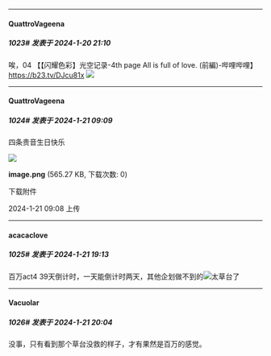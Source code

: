 
*****

####  QuattroVageena  
##### 1023#       发表于 2024-1-20 21:10

唉，04
【【闪耀色彩】光空记录-4th page All is full of love. (前編)-哔哩哔哩】 https://b23.tv/DJcu81x
<img src="https://p.sda1.dev/15/38dd1ca17163a3a58f273efd58ba6bf7/IMG_CMP_115363102.jpeg" referrerpolicy="no-referrer">


*****

####  QuattroVageena  
##### 1024#       发表于 2024-1-21 09:09

四条贵音生日快乐

<img src="https://img.saraba1st.com/forum/202401/21/090849lq1ko120q1oidryi.png" referrerpolicy="no-referrer">

<strong>image.png</strong> (565.27 KB, 下载次数: 0)

下载附件

2024-1-21 09:08 上传


*****

####  acacaclove  
##### 1025#       发表于 2024-1-21 19:13

百万act4 39天倒计时，一天能倒计时两天，其他企划做不到的<img src="https://static.saraba1st.com/image/smiley/face2017/066.png" referrerpolicy="no-referrer">太草台了


*****

####  Vacuolar  
##### 1026#       发表于 2024-1-21 20:04

没事，只有看到那个草台没救的样子，才有果然是百万的感觉。

